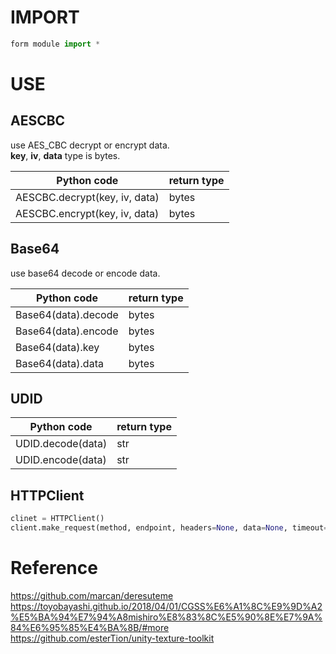 # IMPORT
```python
form module import *
```

# USE

## AESCBC
use AES_CBC decrypt or encrypt data.  
**key**, **iv**, **data** type is bytes.  

| Python code | return type |
| ------ | ------ |
| AESCBC.decrypt(key, iv, data) | bytes |
| AESCBC.encrypt(key, iv, data) | bytes |

## Base64
use base64 decode or encode data.  

| Python code | return type |
| ------ | ------ |
| Base64(data).decode | bytes |
| Base64(data).encode | bytes |
| Base64(data).key | bytes |
| Base64(data).data | bytes |

## UDID

| Python code | return type |
| ------ | ------ |
| UDID.decode(data) | str |
| UDID.encode(data) | str |

## HTTPClient

```python
clinet = HTTPClient()
client.make_request(method, endpoint, headers=None, data=None, timeout=5, verify=False)
```

# Reference
https://github.com/marcan/deresuteme  
https://toyobayashi.github.io/2018/04/01/CGSS%E6%A1%8C%E9%9D%A2%E5%BA%94%E7%94%A8mishiro%E8%83%8C%E5%90%8E%E7%9A%84%E6%95%85%E4%BA%8B/#more  
https://github.com/esterTion/unity-texture-toolkit  
